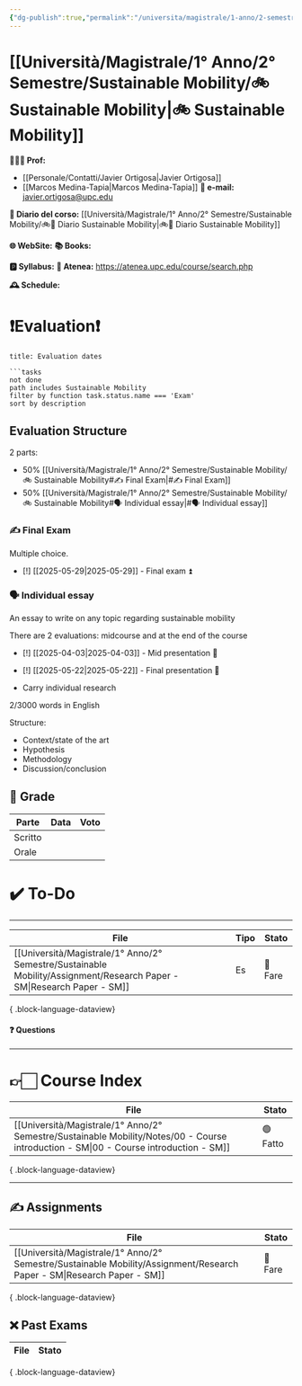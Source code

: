 ```yaml
---
{"dg-publish":true,"permalink":"/universita/magistrale/1-anno/2-semestre/sustainable-mobility/sustainable-mobility/","tags":["UNI"]}
---
```



# [[Università/Magistrale/1° Anno/2° Semestre/Sustainable Mobility/🚲 Sustainable Mobility\|🚲 Sustainable Mobility]]


**🧑🏻‍🏫 Prof:** 
- [[Personale/Contatti/Javier Ortigosa\|Javier Ortigosa]]
- [[Marcos Medina-Tapia\|Marcos Medina-Tapia]]
**📧 e-mail:** javier.ortigosa@upc.edu

**📔 Diario del corso:** [[Università/Magistrale/1° Anno/2° Semestre/Sustainable Mobility/🚲📔 Diario Sustainable Mobility\|🚲📔 Diario Sustainable Mobility]]

**🌐 WebSite:** 
**📚 Books:** 

**🅿️ Syllabus:**
**🔑 Atenea:** https://atenea.upc.edu/course/search.php

**🕰 Schedule:**


# ❗️Evaluation❗️

```ad-attention
title: Evaluation dates

```tasks
not done
path includes Sustainable Mobility
filter by function task.status.name === 'Exam'
sort by description

```

## Evaluation Structure

2 parts:
- 50% [[Università/Magistrale/1° Anno/2° Semestre/Sustainable Mobility/🚲 Sustainable Mobility#✍️ Final Exam\|#✍️ Final Exam]]
- 50% [[Università/Magistrale/1° Anno/2° Semestre/Sustainable Mobility/🚲 Sustainable Mobility#🗣 Individual essay\|#🗣 Individual essay]]


### ✍️ Final Exam

Multiple choice.

- [!] [[2025-05-29\|2025-05-29]] - Final exam ⏫

### 🗣 Individual essay 

An essay to write on any topic regarding sustainable mobility

There are 2 evaluations: midcourse and at the end of the course

- [!] [[2025-04-03\|2025-04-03]] - Mid presentation 🔼 
- [!] [[2025-05-22\|2025-05-22]] - Final presentation 🔼 

- Carry individual research

2/3000 words in English

Structure:
- Context/state of the art
- Hypothesis
- Methodology
- Discussion/conclusion


## 💯 Grade

| Parte       | Data           | Voto |
| ----------- | -------------- | ---- |
| Scritto |  |  |
| Orale       |  |     |


# ✔️ To-Do

___

| File                                                                                                                      | Tipo | Stato   |
| ------------------------------------------------------------------------------------------------------------------------- | ---- | ------- |
| [[Università/Magistrale/1° Anno/2° Semestre/Sustainable Mobility/Assignment/Research Paper - SM\|Research Paper - SM]] | Es   | 🔴 Fare |

{ .block-language-dataview}


#### ❓ Questions

___

# 👉🏻 Course Index

| File                                                                                                                                     | Stato    |
| ---------------------------------------------------------------------------------------------------------------------------------------- | -------- |
| [[Università/Magistrale/1° Anno/2° Semestre/Sustainable Mobility/Notes/00 - Course introduction - SM\|00 - Course introduction - SM]] | 🟢 Fatto |

{ .block-language-dataview}


___


## ✍️ Assignments

| File                                                                                                                      | Stato   |
| ------------------------------------------------------------------------------------------------------------------------- | ------- |
| [[Università/Magistrale/1° Anno/2° Semestre/Sustainable Mobility/Assignment/Research Paper - SM\|Research Paper - SM]] | 🔴 Fare |

{ .block-language-dataview}

## ❌ Past Exams

| File | Stato |
| ---- | ----- |

{ .block-language-dataview}




